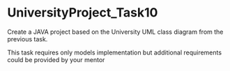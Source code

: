 # UniversityProject_Task10
Create a JAVA project based on the University UML class diagram from the previous task. 

This task requires only models implementation but additional requirements could be provided by your mentor             







